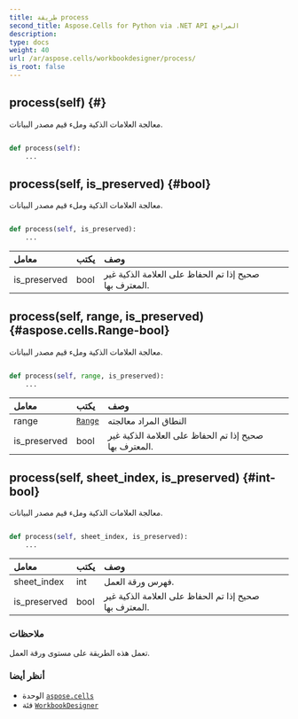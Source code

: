 ```yaml
---
title: طريقة process
second_title: Aspose.Cells for Python via .NET API المراجع
description:
type: docs
weight: 40
url: /ar/aspose.cells/workbookdesigner/process/
is_root: false
---
```

##  process(self) {#}
معالجة العلامات الذكية وملء قيم مصدر البيانات.



```python

def process(self):
    ...
```




##  process(self, is_preserved) {#bool}
معالجة العلامات الذكية وملء قيم مصدر البيانات.



```python

def process(self, is_preserved):
    ...
```


| معامل| يكتب| وصف|
| :- | :- | :- |
| is_preserved | bool | صحيح إذا تم الحفاظ على العلامة الذكية غير المعترف بها.|


##  process(self, range, is_preserved) {#aspose.cells.Range-bool}
معالجة العلامات الذكية وملء قيم مصدر البيانات.



```python

def process(self, range, is_preserved):
    ...
```


| معامل| يكتب| وصف|
| :- | :- | :- |
| range | [`Range`](/cells/python-net/ar/aspose.cells/range) | النطاق المراد معالجته|
| is_preserved | bool | صحيح إذا تم الحفاظ على العلامة الذكية غير المعترف بها.|


##  process(self, sheet_index, is_preserved) {#int-bool}
معالجة العلامات الذكية وملء قيم مصدر البيانات.



```python

def process(self, sheet_index, is_preserved):
    ...
```


| معامل| يكتب| وصف|
| :- | :- | :- |
| sheet_index | int | فهرس ورقة العمل.|
| is_preserved | bool | صحيح إذا تم الحفاظ على العلامة الذكية غير المعترف بها.|
###  ملاحظات

تعمل هذه الطريقة على مستوى ورقة العمل.


###  أنظر أيضا

* الوحدة [`aspose.cells`](../../)
* فئة [`WorkbookDesigner`](/cells/python-net/ar/aspose.cells/workbookdesigner)
